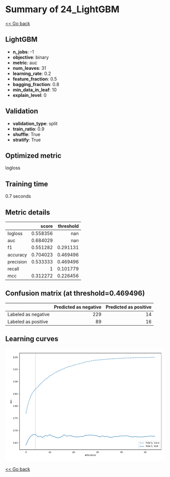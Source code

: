 # Summary of 24_LightGBM

[<< Go back](../README.md)


## LightGBM
- **n_jobs**: -1
- **objective**: binary
- **metric**: auc
- **num_leaves**: 31
- **learning_rate**: 0.2
- **feature_fraction**: 0.5
- **bagging_fraction**: 0.8
- **min_data_in_leaf**: 10
- **explain_level**: 0

## Validation
 - **validation_type**: split
 - **train_ratio**: 0.9
 - **shuffle**: True
 - **stratify**: True

## Optimized metric
logloss

## Training time

0.7 seconds

## Metric details
|           |    score |   threshold |
|:----------|---------:|------------:|
| logloss   | 0.558356 |  nan        |
| auc       | 0.684029 |  nan        |
| f1        | 0.551282 |    0.291131 |
| accuracy  | 0.704023 |    0.469496 |
| precision | 0.533333 |    0.469496 |
| recall    | 1        |    0.101779 |
| mcc       | 0.312272 |    0.226456 |


## Confusion matrix (at threshold=0.469496)
|                     |   Predicted as negative |   Predicted as positive |
|:--------------------|------------------------:|------------------------:|
| Labeled as negative |                     229 |                      14 |
| Labeled as positive |                      89 |                      16 |

## Learning curves
![Learning curves](learning_curves.png)

[<< Go back](../README.md)
